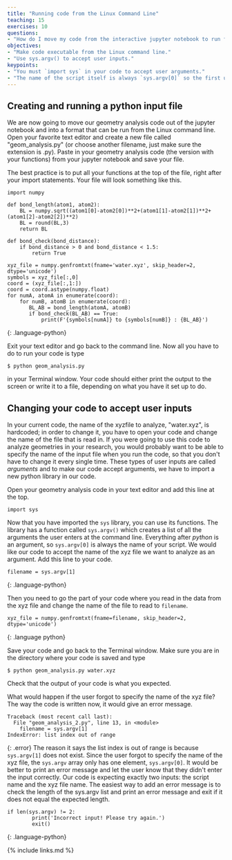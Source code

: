 ```yaml
---
title: "Running code from the Linux Command Line"
teaching: 15
exercises: 10
questions:
- "How do I move my code from the interactive jupyter notebook to run from the Linux command line?"
objectives:
- "Make code executable from the Linux command line."
- "Use sys.argv() to accept user inputs."
keypoints:
- "You must `import sys` in your code to accept user arguments."
- "The name of the script itself is always `sys.argv[0]` so the first user input is normally `sys.argv[1]`."
---
```

## Creating and running a python input file

We are now going to move our geometry analysis code out of the jupyter notebook and into a format that can be run from the Linux command line.  Open your favorite text editor and create a new file called "geom_analysis.py" (or choose another filename, just make sure the extension is .py).  Paste in your geometry analysis code (the version with your functions) from your jupyter notebook and save your file.

The best practice is to put all your functions at the top of the file, right after your import statements.  Your file will look something like this.
```
import numpy

def bond_length(atom1, atom2):
    BL = numpy.sqrt((atom1[0]-atom2[0])**2+(atom1[1]-atom2[1])**2+(atom1[2]-atom2[2])**2)
    BL = round(BL,3)
    return BL

def bond_check(bond_distance):
    if bond_distance > 0 and bond_distance < 1.5:
        return True

xyz_file = numpy.genfromtxt(fname='water.xyz', skip_header=2, dtype='unicode')
symbols = xyz_file[:,0]
coord = (xyz_file[:,1:])
coord = coord.astype(numpy.float)
for numA, atomA in enumerate(coord):
    for numB, atomB in enumerate(coord):
       BL_AB = bond_length(atomA, atomB)
       if bond_check(BL_AB) == True:
           print(F'{symbols[numA]} to {symbols[numB]} : {BL_AB}')
```
{: .language-python}

Exit your text editor and go back to the command line.  Now all you have to do to run your code is type
```
$ python geom_analysis.py
```
in your Terminal window.  Your code should either print the output to the screen or write it to a file, depending on what you have it set up to do.  

## Changing your code to accept user inputs
In your current code, the name of the xyzfile to analyze, "water.xyz", is hardcoded; in order to change it, you have to open your code and change the name of the file that is read in.  If you were going to use this code to analyze geometries in your research, you would probably want to be able to specify the name of the input file when you run the code, so that you don't have to change it every single time.  These types of user inputs are called *arguments* and to make our code accept arguments, we have to import a new python library in our code.  

Open your geometry analysis code in your text editor and add this line at the top.
```
import sys
```

Now that you have imported the `sys` library, you can use its functions.  The library has a function called `sys.argv()` which creates a list of all the arguments the user enters at the command line.  Everything after *python* is an argument, so `sys.argv[0]` is always the name of your script.  We would like our code to accept the name of the xyz file we want to analyze as an argument.  Add this line to your code.
```
filename = sys.argv[1]
```
{: .language-python}

Then you need to go the part of your code where you read in the data from the xyz file and change the name of the file to read to `filename`.  
```
xyz_file = numpy.genfromtxt(fname=filename, skip_header=2, dtype='unicode')
```
{: .language python}

Save your code and go back to the Terminal window.  Make sure you are in the directory where your code is saved and type
```
$ python geom_analysis.py water.xyz
```
Check that the output of your code is what you expected.

What would happen if the user forgot to specify the name of the xyz file?  The way the code is written now, it would give an error message.
```
Traceback (most recent call last):
  File "geom_analysis_2.py", line 13, in <module>
    filename = sys.argv[1]
IndexError: list index out of range
```
{: .error}
The reason it says the list index is out of range is because `sys.argv[1]` does not exist.  Since the user forgot to specify the name of the xyz file, the `sys.argv` array only has one element, `sys.argv[0]`.  It would be better to print an error message and let the user know that they didn't enter the input correctly.  Our code is expecting exactly two inputs: the script name and the xyz file name. The easiest way to add an error message is to check the length of the sys.argv list and print an error message and exit if it does not equal the expected length.  
```
if len(sys.argv) != 2:
        print('Incorrect input! Please try again.')
        exit()
```
{: .language-python}

{% include links.md %}

